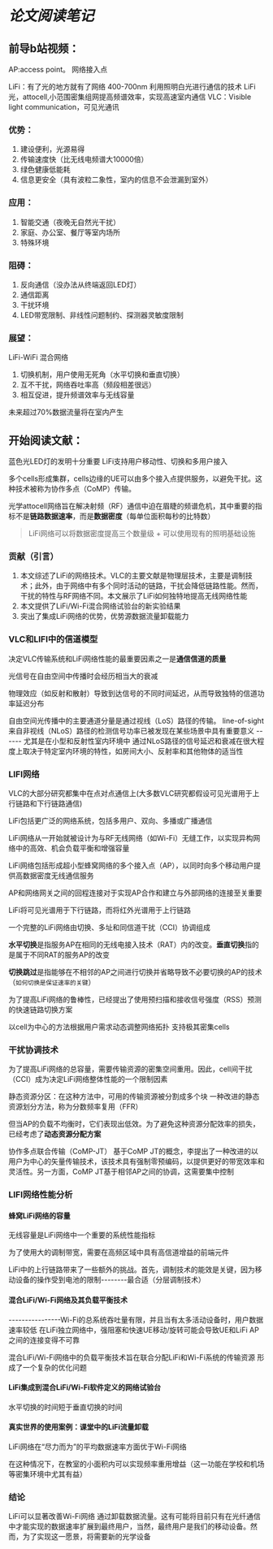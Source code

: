 # ***论文阅读笔记***

## 前导b站视频：

AP:access point。      网络接入点

LiFi：有了光的地方就有了网络      400-700nm
利用照明白光进行通信的技术
LiFi光，attocell,小范围密集组网提高频谱效率，实现高速室内通信 
VLC：Visible light communication，可见光通讯

### 优势：

1. 建设便利，光源易得
2. 传输速度快（比无线电频谱大10000倍）
3. 绿色健康低能耗
4. 信息更安全（具有波粒二象性，室内的信息不会泄漏到室外）

### 应用：

1. 智能交通（夜晚无自然光干扰）
2. 家庭、办公室、餐厅等室内场所
3. 特殊环境

### 阻碍：

1. 反向通信（没办法从终端返回LED灯）
2. 通信距离
3. 干扰环境
4. LED带宽限制、非线性问题制约、探测器灵敏度限制

### 展望：

LiFi-WiFi 混合网络

1. 切换机制，用户使用无死角（水平切换和垂直切换）
2. 互不干扰，网络吞吐率高（频段相差很远）
3. 相互促进，提升频谱效率与无线容量

未来超过70%数据流量将在室内产生


## 开始阅读文献：

蓝色光LED灯的发明十分重要
LiFi支持用户移动性、切换和多用户接入

多个cells形成集群，cells边缘的UE可以由多个接入点提供服务，以避免干扰。这种技术被称为协作多点（CoMP）传输。

光学attocell网络旨在解决射频（RF）通信中迫在眉睫的频谱危机，其中重要的指标不是**链路数据速率**，而是**数据密度**（每单位面积每秒的比特数）
> LiFi网络可以将数据密度提高三个数量级 + 可以使用现有的照明基础设施

### 贡献（引言）

1. 本文综述了LiFi的网络技术。VLC的主要文献是物理层技术，主要是调制技术；此外，由于网络中有多个同时活动的链路，干扰会降低链路性能。然而，干扰的特性与RF网络不同。本文展示了LiFi如何独特地提高无线网络性能
2. 本文提供了LiFi/Wi-Fi混合网络试验台的新实验结果
3. 突出了集成LiFi网络的优势，优势源数据流量卸载能力

### VLC和LIFI中的信道模型

决定VLC传输系统和LiFi网络性能的最重要因素之一是**通信信道的质量**

光信号在自由空间中传播时会经历相当大的衰减

物理效应（如反射和散射）导致到达信号的不同时间延迟，从而导致独特的信道功率延迟分布

自由空间光传播中的主要通道分量是通过视线（LoS）路径的传输。         line-of-sight
来自非视线（NLoS）路径的检测信号功率已被发现在某些场景中具有重要意义 ------ 尤其是在小型和反射性室内环境中
通过NLoS路径的信号延迟和衰减在很大程度上取决于特定室内环境的特性，如房间大小、反射率和其他物体的适当性

### LIFI网络

VLC的大部分研究都集中在点对点通信上(大多数VLC研究都假设可见光谱用于上行链路和下行链路通信)

LiFi包括更广泛的网络系统，包括多用户、双向、多播或广播通信

LiFi网络从一开始就被设计为与RF无线网络（如Wi-Fi）无缝工作，以实现异构网络中的高效、机会负载平衡和增强容量

LiFi网络包括形成超小型蜂窝网络的多个接入点（AP），以同时向多个移动用户提供高数据密度无线通信服务

AP和网络网关之间的回程连接对于实现AP合作和建立与外部网络的连接至关重要

LiFi将可见光谱用于下行链路，而将红外光谱用于上行链路

一个完整的LiFi网络由切换、多址和同信道干扰（CCI）协调组成

**水平切换**是指服务AP在相同的无线电接入技术（RAT）内的改变。**垂直切换**指的是属于不同RAT的服务AP的改变


**切换跳过**是指能够在不相邻的AP之间进行切换并省略导致不必要切换的AP的技术（`如何切换是保证速率的关键`）

为了提高LiFi网络的鲁棒性，已经提出了使用预扫描和接收信号强度（RSS）预测的快速链路切换方案

以cell为中心的方法根据用户需求动态调整网络拓扑            支持极其密集cells

### 干扰协调技术

为了提高LiFi网络的总容量，需要传输资源的密集空间重用。因此，cell间干扰（CCI）成为决定LiFi网络整体性能的一个限制因素

静态资源分区：在这种方法中，可用的传输资源被分割成多个块               一种改进的静态资源划分方法，称为分数频率复用（FFR）

但当AP的负载不均衡时，它们表现出低效。为了避免这种资源分配效率的损失，已经考虑了**动态资源分配方案**

协作多点联合传输（CoMP-JT）
基于CoMP JT的概念，李提出了一种改进的以用户为中心的矢量传输技术，该技术具有强制零预编码，以提供更好的带宽效率和灵活性。另一方面，CoMP JT基于相邻AP之间的协调，这需要集中控制

### LIFI网络性能分析

#### 蜂窝LiFi网络的容量

无线容量是LiFi网络中一个重要的系统性能指标

为了使用大的调制带宽，需要在高频区域中具有高信道增益的前端元件

LiFi中的上行链路带来了一些额外的挑战。首先，调制技术的能效是关键，因为移动设备的操作受到电池的限制--------最合适（分层调制技术）

#### 混合LiFi/Wi-Fi网络及其负载平衡技术

----------------Wi-Fi的总系统吞吐量有限，并且当有太多活动设备时，用户数据速率较低
					在LiFi独立网络中，强阻塞和快速UE移动/旋转可能会导致UE和LiFi AP之间的连接变得不可靠


混合LiFi/Wi-Fi网络中的负载平衡技术旨在联合分配LiFi和Wi-Fi系统的传输资源         形成了一个复杂的优化问题

#### LiFi集成到混合LiFi/Wi-Fi软件定义的网络试验台

水平切换的时间短于垂直切换的时间

#### 真实世界的使用案例：课堂中的LiFi流量卸载

LiFi网络在“尽力而为”的平均数据速率方面优于Wi-Fi网络

在这种情况下，在教室的小面积内可以实现频率重用增益（这一功能在学校和机场等密集环境中尤其有益）

### 结论

LiFi可以显著改善Wi-Fi网络
通过卸载数据流量。这有可能将目前只有在光纤通信中才能实现的数据速率扩展到最终用户，当然，最终用户是我们的移动设备。然而，为了实现这一愿景，将需要新的光学设备

























